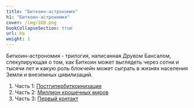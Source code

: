 ```yaml
---
title: "Биткоин-астрономия"
h1: "Биткоин-астрономия"
cover: /img/160.png
bookCollapseSection: true
url: ba
weight: 1
---
```


Биткоин-астрономия - трилогия, написанная Друвом Бансалом, спекулирующая о том, как Биткоин может выглядеть через сотни и тысячи лет и какую роль блокчейн может сыграть в жизнях населения Земли и внеземных цивилизаций.

1. Часть 1: [Постгипербиткоинизация](/ba/1)
2. Часть 2: [Миллион крошечных миров](/ba/2)
3. Часть 3: [Первый контакт](/ba/3)
